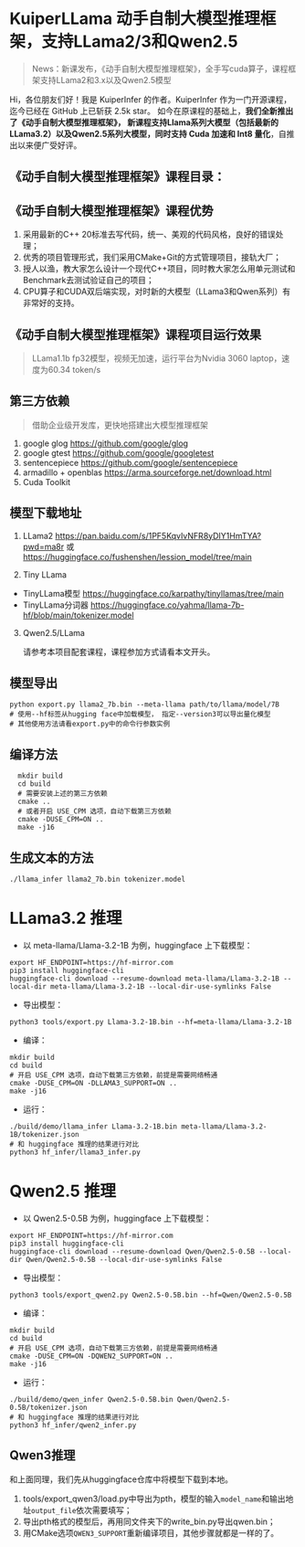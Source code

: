 # KuiperLLama 动手自制大模型推理框架，支持LLama2/3和Qwen2.5
> News：新课发布，《动手自制大模型推理框架》，全手写cuda算子，课程框架支持LLama2和3.x以及Qwen2.5模型

Hi，各位朋友们好！我是 KuiperInfer 的作者。KuiperInfer 作为一门开源课程，迄今已经在 GitHub 上已斩获 2.5k star。
如今在原课程的基础上，**我们全新推出了《动手自制大模型推理框架》， 新课程支持Llama系列大模型（包括最新的LLama3.2）以及Qwen2.5系列大模型，同时支持 Cuda 加速和 Int8 量化**，自推出以来便广受好评。

## 《动手自制大模型推理框架》课程目录：

## 《动手自制大模型推理框架》课程优势


1. 采用最新的C++ 20标准去写代码，统一、美观的代码风格，良好的错误处理；
2. 优秀的项目管理形式，我们采用CMake+Git的方式管理项目，接轨大厂；
3. 授人以渔，教大家怎么设计一个现代C++项目，同时教大家怎么用单元测试和Benchmark去测试验证自己的项目； 
4. CPU算子和CUDA双后端实现，对时新的大模型（LLama3和Qwen系列）有非常好的支持。


## 《动手自制大模型推理框架》课程项目运行效果
> LLama1.1b fp32模型，视频无加速，运行平台为Nvidia 3060 laptop，速度为60.34 token/s


## 第三方依赖
> 借助企业级开发库，更快地搭建出大模型推理框架
1. google glog https://github.com/google/glog
2. google gtest https://github.com/google/googletest
3. sentencepiece https://github.com/google/sentencepiece
4. armadillo + openblas https://arma.sourceforge.net/download.html
5. Cuda Toolkit


## 模型下载地址
1. LLama2 https://pan.baidu.com/s/1PF5KqvIvNFR8yDIY1HmTYA?pwd=ma8r 或 https://huggingface.co/fushenshen/lession_model/tree/main

2. Tiny LLama 
- TinyLLama模型 https://huggingface.co/karpathy/tinyllamas/tree/main
- TinyLLama分词器 https://huggingface.co/yahma/llama-7b-hf/blob/main/tokenizer.model

3. Qwen2.5/LLama
   
   请参考本项目配套课程，课程参加方式请看本文开头。


## 模型导出
```shell
python export.py llama2_7b.bin --meta-llama path/to/llama/model/7B
# 使用--hf标签从hugging face中加载模型， 指定--version3可以导出量化模型
# 其他使用方法请看export.py中的命令行参数实例
```


## 编译方法
```shell
  mkdir build 
  cd build
  # 需要安装上述的第三方依赖
  cmake ..
  # 或者开启 USE_CPM 选项，自动下载第三方依赖
  cmake -DUSE_CPM=ON ..
  make -j16
```

## 生成文本的方法
```shell
./llama_infer llama2_7b.bin tokenizer.model

```

# LLama3.2 推理

- 以 meta-llama/Llama-3.2-1B 为例，huggingface 上下载模型：
```shell
export HF_ENDPOINT=https://hf-mirror.com
pip3 install huggingface-cli
huggingface-cli download --resume-download meta-llama/Llama-3.2-1B --local-dir meta-llama/Llama-3.2-1B --local-dir-use-symlinks False
```
- 导出模型：
```shell
python3 tools/export.py Llama-3.2-1B.bin --hf=meta-llama/Llama-3.2-1B
```
- 编译：
```shell
mkdir build 
cd build
# 开启 USE_CPM 选项，自动下载第三方依赖，前提是需要网络畅通
cmake -DUSE_CPM=ON -DLLAMA3_SUPPORT=ON .. 
make -j16
```
- 运行：
```shell
./build/demo/llama_infer Llama-3.2-1B.bin meta-llama/Llama-3.2-1B/tokenizer.json
# 和 huggingface 推理的结果进行对比
python3 hf_infer/llama3_infer.py
```

# Qwen2.5 推理

- 以 Qwen2.5-0.5B 为例，huggingface 上下载模型：
```shell
export HF_ENDPOINT=https://hf-mirror.com
pip3 install huggingface-cli
huggingface-cli download --resume-download Qwen/Qwen2.5-0.5B --local-dir Qwen/Qwen2.5-0.5B --local-dir-use-symlinks False
```
- 导出模型：
```shell
python3 tools/export_qwen2.py Qwen2.5-0.5B.bin --hf=Qwen/Qwen2.5-0.5B
```
- 编译：
```shell
mkdir build 
cd build
# 开启 USE_CPM 选项，自动下载第三方依赖，前提是需要网络畅通
cmake -DUSE_CPM=ON -DQWEN2_SUPPORT=ON .. 
make -j16
```
- 运行：
```shell
./build/demo/qwen_infer Qwen2.5-0.5B.bin Qwen/Qwen2.5-0.5B/tokenizer.json
# 和 huggingface 推理的结果进行对比
python3 hf_infer/qwen2_infer.py
```

## Qwen3推理
和上面同理，我们先从huggingface仓库中将模型下载到本地。
1. tools/export_qwen3/load.py中导出为pth，模型的输入`model_name`和输出地址`output_file`依次需要填写；
2. 导出pth格式的模型后，再用同文件夹下的write_bin.py导出qwen.bin；
3. 用CMake选项`QWEN3_SUPPORT`重新编译项目，其他步骤就都是一样的了。